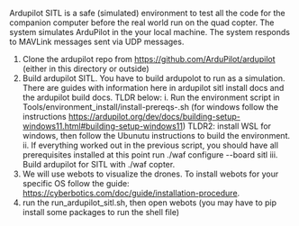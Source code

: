 Ardupilot SITL is a safe (simulated) environment to test all the code for the companion computer before the real world run on the quad copter. The system simulates ArduPilot in the your local machine. The system responds to MAVLink messages sent via UDP messages.

1. Clone the ardupilot repo from https://github.com/ArduPilot/ardupilot (either in this directory or outside)
2. Build ardupilot SITL. You have to build ardupolot to run as a simulation. There are guides with information here in ardupilot sitl install docs and the ardupilot build docs. TLDR below:
    i. Run the environment script in Tools/environment_install/install-prereqs-<your OS>.sh (for windows follow the instructions https://ardupilot.org/dev/docs/building-setup-windows11.html#building-setup-windows11) TLDR2: install WSL for windows, then follow the Ubunutu instructions to build the environment.
    ii. If everything worked out in the previous script, you should have all prerequisites installed at this point run ./waf configure --board sitl
    iii. Build ardupilot for SITL with ./waf copter.
3. We will use webots to visualize the drones. To install webots for your specific OS follow the guide: https://cyberbotics.com/doc/guide/installation-procedure.
4. run the run_ardupilot_sitl.sh, then open webots (you may have to pip install some packages to run the shell file)
